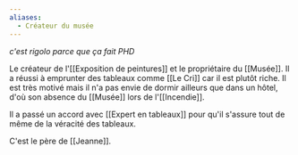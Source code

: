 ```yaml
---
aliases:
  - Créateur du musée
---
```


*c'est rigolo parce que ça fait PHD*

Le créateur de l'[[Exposition de peintures]] et le propriétaire du [[Musée]]. Il a réussi à emprunter des tableaux comme [[Le Cri]] car il est plutôt riche. Il est très motivé mais il n'a pas envie de dormir ailleurs que dans un hôtel, d'où son absence du [[Musée]] lors de l'[[Incendie]].

Il a passé un accord avec [[Expert en tableaux]] pour qu'il s'assure tout de même de la véracité des tableaux.

C'est le père de [[Jeanne]].